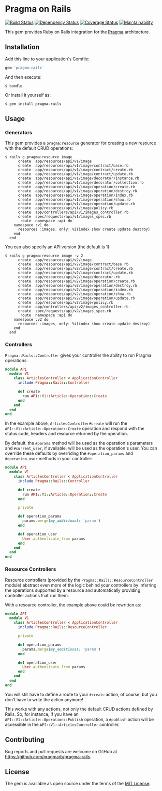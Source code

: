 # Pragma on Rails

[![Build Status](https://travis-ci.org/pragmarb/pragma-rails.svg?branch=master)](https://travis-ci.org/pragmarb/pragma-rails)
[![Dependency Status](https://gemnasium.com/badges/github.com/pragmarb/pragma-rails.svg)](https://gemnasium.com/github.com/pragmarb/pragma-rails)
[![Coverage Status](https://coveralls.io/repos/github/pragmarb/pragma-rails/badge.svg?branch=master)](https://coveralls.io/github/pragmarb/pragma-rails?branch=master)
[![Maintainability](https://api.codeclimate.com/v1/badges/e51e8d7489eb72ab97ba/maintainability)](https://codeclimate.com/github/pragmarb/pragma-rails/maintainability)

This gem provides Ruby on Rails integration for the [Pragma](https://github.com/pragmarb/pragma) architecture.

## Installation

Add this line to your application's Gemfile:

```ruby
gem 'pragma-rails'
```

And then execute:

```console
$ bundle
```

Or install it yourself as:

```console
$ gem install pragma-rails
```

## Usage

### Generators

This gem provides a `pragma:resource` generator for creating a new resource with the default CRUD
operations:

```console
$ rails g pragma:resource image
      create  app/resources/api/v1/image
      create  app/resources/api/v1/image/contract/base.rb
      create  app/resources/api/v1/image/contract/create.rb
      create  app/resources/api/v1/image/contract/update.rb
      create  app/resources/api/v1/image/decorator/instance.rb
      create  app/resources/api/v1/image/decorator/collection.rb
      create  app/resources/api/v1/image/operation/create.rb
      create  app/resources/api/v1/image/operation/destroy.rb
      create  app/resources/api/v1/image/operation/index.rb
      create  app/resources/api/v1/image/operation/show.rb
      create  app/resources/api/v1/image/operation/update.rb
      create  app/resources/api/v1/image/policy.rb
      create  app/controllers/api/v1/images_controller.rb
      create  spec/requests/api/v1/images_spec.rb
       route  namespace :api do
    namespace :v1 do
      resources :images, only: %i(index show create update destroy)
    end
  end
```

You can also specify an API version (the default is 1):

```console
$ rails g pragma:resource image -v 2
      create  app/resources/api/v2/image
      create  app/resources/api/v2/image/contract/base.rb
      create  app/resources/api/v2/image/contract/create.rb
      create  app/resources/api/v2/image/contract/update.rb
      create  app/resources/api/v2/image/decorator.rb
      create  app/resources/api/v2/image/operation/create.rb
      create  app/resources/api/v2/image/operation/destroy.rb
      create  app/resources/api/v2/image/operation/index.rb
      create  app/resources/api/v2/image/operation/show.rb
      create  app/resources/api/v2/image/operation/update.rb
      create  app/resources/api/v2/image/policy.rb
      create  app/controllers/api/v2/images_controller.rb
      create  spec/requests/api/v2/images_spec.rb
       route  namespace :api do
    namespace :v2 do
      resources :images, only: %i(index show create update destroy)
    end
  end

```

### Controllers

`Pragma::Rails::Controller` gives your controller the ability to run Pragma operations:

```ruby
module API
  module V1
    class ArticlesController < ApplicationController
      include Pragma::Rails::Controller

      def create
        run API::V1::Article::Operation::Create
      end
    end
  end
end
```

In the example above, `ArticlesController#create` will run the `API::V1::Article::Operation::Create`
operation and respond with the status code, headers and resource returned by the operation.

By default, the `#params` method will be used as the operation's parameters and `#current_user`, if
available, will be used as the operation's user. You can override these defaults by overriding the
`#operation_params` and `#operation_user` methods in your controller:

```ruby
module API
  module V1
    class ArticlesController < ApplicationController
      include Pragma::Rails::Controller

      def create
        run API::V1::Article::Operation::Create
      end

      private

      def operation_params
        params.merge(my_additional: 'param')
      end

      def operation_user
        User.authenticate_from params
      end
    end
  end
end
```

### Resource Controllers

Resource controllers (provided by the `Pragma::Rails::ResourceController` module) abstract even more 
of the logic behind your controllers by inferring the operations supported by a resource and 
automatically providing controller actions that run them.

With a resource controller, the example above could be rewritten as:

```ruby
module API
  module V1
    class ArticlesController < ApplicationController
      include Pragma::Rails::ResourceController

      private

      def operation_params
        params.merge(my_additional: 'param')
      end

      def operation_user
        User.authenticate_from params
      end
    end
  end
end
```

You will still have to define a route to your `#create` action, of course, but you don't have to
write the action anymore!

This works with any actions, not only the default CRUD actions defined by Rails. So, for instance, 
if you have an `API::V1::Article::Operation::Publish` operation, a `#publish` action will be 
accessible in the `API::V1::ArticlesController` controller.

## Contributing

Bug reports and pull requests are welcome on GitHub at https://github.com/pragmarb/pragma-rails.

## License

The gem is available as open source under the terms of the [MIT License](http://opensource.org/licenses/MIT).
